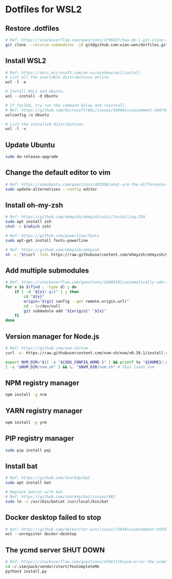 # Dotfiles for WSL2

## Restore .dotfiles
```bash
# Ref: https://stackoverflow.com/questions/3796927/how-do-i-git-clone-a-repo-including-its-submodules
git clone --recurse-submodules -j8 git@github.com:xian-wen/dotfiles.git .dotfiles
```

## Install WSL2
```PowerShell
# Ref: https://docs.microsoft.com/en-us/windows/wsl/install
# List all the available distributions online.
wsl -l -o

# Install WSL2 and Ubuntu.
wsl --install -d Ubuntu

# If failed, try run the command below and reinstall.
# Ref: https://github.com/microsoft/WSL/issues/5906#issuecomment-1047496562
wslconfig /u Ubuntu

# List the installed distributions.
wsl -l -v
```

## Update Ubuntu
```bash
sudo do-release-upgrade
```

## Change the default editor to vim
```bash
# Ref: https://askubuntu.com/questions/483308/what-are-the-differences-between-vim-basic-and-vim-tiny
sudo update-alternatives --config editor
```

## Install oh-my-zsh
```bash
# Ref: https://github.com/ohmyzsh/ohmyzsh/wiki/Installing-ZSH
sudo apt install zsh
chsh -s $(which zsh)

# Ref: https://github.com/powerline/fonts
sudo apt-get install fonts-powerline

# Ref: https://github.com/ohmyzsh/ohmyzsh
sh -c "$(curl -fsSL https://raw.githubusercontent.com/ohmyzsh/ohmyzsh/master/tools/install.sh)"
```

## Add multiple submodules
```bash
# Ref: https://stackoverflow.com/questions/10606101/automatically-add-all-submodules-to-a-repo
for x in $(find . -type d) ; do
    if [ -d "${x}/.git" ] ; then
        cd "${x}"
        origin="$(git config --get remote.origin.url)"
        cd - 1>/dev/null
        git submodule add "${origin}" "${x}"
    fi
done
```

## Version manager for Node.js
```bash
# Ref: https://github.com/nvm-sh/nvm
curl -o- https://raw.githubusercontent.com/nvm-sh/nvm/v0.39.1/install.sh | bash

export NVM_DIR="$([ -z "${XDG_CONFIG_HOME-}" ] && printf %s "${HOME}/.nvm" || printf %s "${XDG_CONFIG_HOME}/nvm")"
[ -s "$NVM_DIR/nvm.sh" ] && \. "$NVM_DIR/nvm.sh" # This loads nvm
```

## NPM registry manager
```bash
npm install -g nrm
```

## YARN registry manager
```bash
npm install -g yrm
```

## PIP registry manager
```bash
sudo pip install pqi

```

## Install bat
```bash
# Ref: https://github.com/sharkdp/bat
sudo apt install bat

# Replace batcat with bat.
# Ref: https://github.com/sharkdp/bat/issues/982
sudo ln -s /usr/bin/batcat /usr/local/bin/bat
```

## Docker desktop failed to stop
```PowerShell
# Ref: https://github.com/docker/for-win/issues/7295#issuecomment-650590135
wsl --unregister docker-desktop
```

## The ycmd server SHUT DOWN
```bash
# Ref: https://stackoverflow.com/questions/47667119/ycm-error-the-ycmd-server-shut-down-restart-wit-the-instructions-in-the-docu
cd ~/.vim/pack/vendor/start/YouCompleteMe
python3 install.py
```

